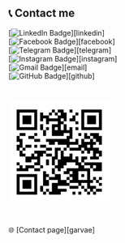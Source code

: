 ## 📞 Contact me

[![LinkedIn Badge](https://img.shields.io/badge/LinkedIn-0A66C2?logo=linkedin&logoColor=fff&style=flat)][linkedin] <br/>
[![Facebook Badge](https://img.shields.io/badge/Facebook-0866FF?logo=facebook&logoColor=fff&style=flat)][facebook] <br/>
[![Telegram Badge](https://img.shields.io/badge/Telegram-26A5E4?logo=telegram&logoColor=fff&style=flat)][telegram] <br/>
[![Instagram Badge](https://img.shields.io/badge/Instagram-E4405F?logo=instagram&logoColor=fff&style=flat)][instagram] <br/>
[![Gmail Badge](https://img.shields.io/badge/Gmail-EA4335?logo=gmail&logoColor=fff&style=flat)][email] <br/>
[![GitHub Badge](https://img.shields.io/badge/GitHub-181717?logo=github&logoColor=fff&style=flat)][github] <br/>


<div style="display: inline-block; margin-top: 2em; margin-bottom: 2em">
    <img src="https://github.com/garvae/assets/blob/master/assets/img/garvae-contacts.svg?raw=true" alt="Contacts QR-code" width="200px" height="200px">
</div>

🌐 [Contact page][garvae]
